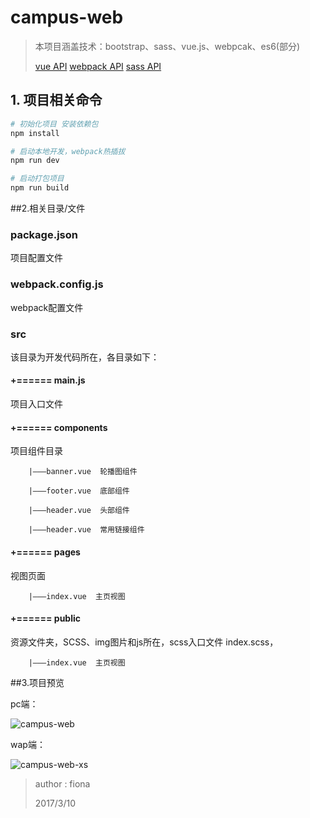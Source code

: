 # campus-web 

> 本项目涵盖技术：bootstrap、sass、vue.js、webpcak、es6(部分)
>
> [vue API](http://cn.vuejs.org/v2/api/)  [webpack API](http://webpack.github.io/docs/) [sass API](http://www.w3cplus.com/sassguide/) 

## 1. 项目相关命令
``` bash
# 初始化项目 安装依赖包
npm install

# 启动本地开发，webpack热插拔
npm run dev

# 启动打包项目
npm run build
```

##2.相关目录/文件

### package.json

项目配置文件

### webpack.config.js

webpack配置文件

### src
该目录为开发代码所在，各目录如下：

####      +====== main.js

项目入口文件

####      +====== components

项目组件目录
        
        |———banner.vue  轮播图组件
        
        |———footer.vue  底部组件
         
        |———header.vue  头部组件
        
        |———header.vue  常用链接组件
        
####      +====== pages

视图页面
        
        |———index.vue  主页视图
        
####      +====== public

资源文件夹，SCSS、img图片和js所在，scss入口文件 index.scss，
        
        |———index.vue  主页视图

##3.项目预览

pc端：

![campus-web](https://Fiona-SUN.github.io/photos/campus-web.png)

wap端：

![campus-web-xs](https://Fiona-SUN.github.io/photos/campus-web-xs.png)

> author : fiona
>
> 2017/3/10